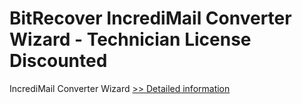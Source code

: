 # BitRecover IncrediMail Converter Wizard - Technician License Discounted
IncrediMail Converter Wizard
[>> Detailed information](https://secure.shareit.com/shareit/product.html?productid=300913328&affiliateid=200057808)